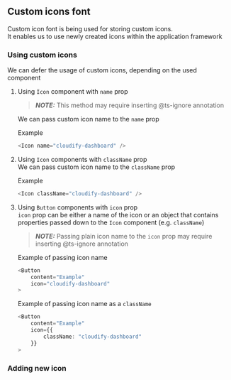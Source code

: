 ## Custom icons font

Custom icon font is being used for storing custom icons.  
It enables us to use newly created icons within the application framework

### Using custom icons

We can defer the usage of custom icons, depending on the used component

1. Using `Icon` component with `name` prop

    > **_NOTE:_** This method may require inserting @ts-ignore annotation

    We can pass custom icon name to the `name` prop

    Example

    ```typescript
    <Icon name="cloudify-dashboard" />
    ```

1. Using `Icon` components with `className` prop  
   We can pass custom icon name to the `className` prop

    Example

    ```typescript
    <Icon className="cloudify-dashboard" />
    ```

1. Using `Button` components with `icon` prop  
   `icon` prop can be either a name of the icon or an object that contains properties passed down to the `Icon` component (e.g. `className`)

    > **_NOTE:_** Passing plain icon name to the `icon` prop may require inserting @ts-ignore annotation

    Example of passing icon name

    ```typescript
    <Button
        content="Example"
        icon="cloudify-dashboard"
    >
    ```

    Example of passing icon name as a `className`

    ```typescript
    <Button
        content="Example"
        icon={{
            className: "cloudify-dashboard"
        }}
    >
    ```

### Adding new icon
